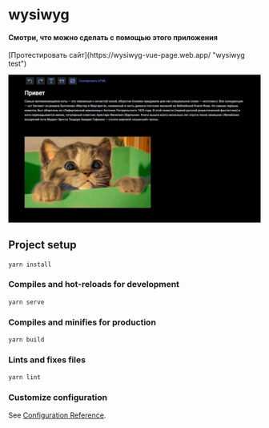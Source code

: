 # wysiwyg

<h4>Смотри, что можно сделать с помощью этого приложения</h4>
[Протестировать сайт](https://wysiwyg-vue-page.web.app/ "wysiwyg test")


![wysiwyg](./src/assets/README.md/screen1.jpg)

## Project setup

```
yarn install
```

### Compiles and hot-reloads for development

```
yarn serve
```

### Compiles and minifies for production

```
yarn build
```

### Lints and fixes files

```
yarn lint
```

### Customize configuration

See [Configuration Reference](https://cli.vuejs.org/config/).
